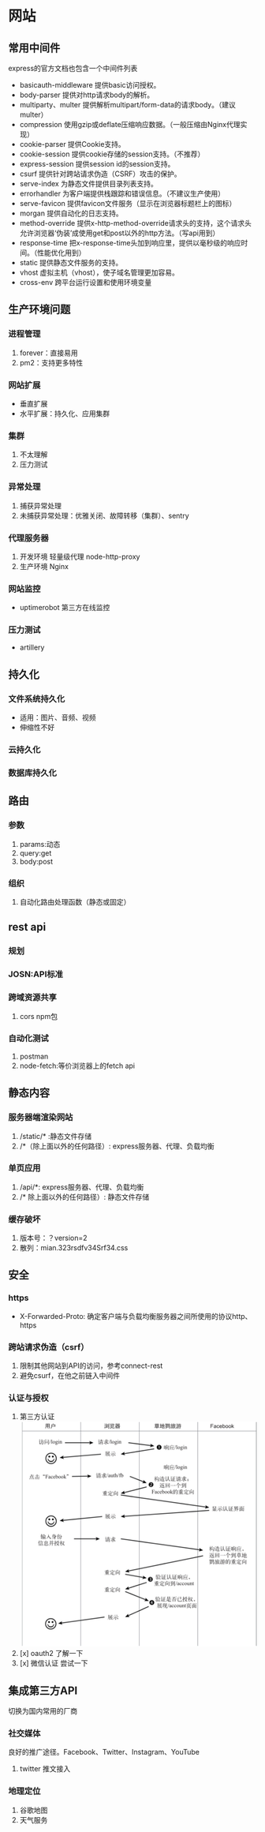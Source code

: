 # 网站

## 常用中间件
express的官方文档也包含一个中间件列表
- basicauth-middleware
  提供basic访问授权。
- body-parser
  提供对http请求body的解析。
- multiparty、multer
  提供解析multipart/form-data的请求body。（建议 multer）
- compression
  使用gzip或deflate压缩响应数据。（一般压缩由Nginx代理实现）
- cookie-parser
  提供Cookie支持。
- cookie-session
  提供cookie存储的session支持。（不推荐）
- express-session
  提供session id的session支持。
- csurf
  提供针对跨站请求伪造（CSRF）攻击的保护。
- serve-index
  为静态文件提供目录列表支持。
- errorhandler
  为客户端提供栈跟踪和错误信息。（不建议生产使用）
- serve-favicon
  提供favicon文件服务（显示在浏览器标题栏上的图标）
- morgan
  提供自动化的日志支持。
- method-override
  提供x-http-method-override请求头的支持，这个请求头允许浏览器‘伪装’成使用get和post以外的http方法。（写api用到）
- response-time
  把x-response-time头加到响应里，提供以毫秒级的响应时间。（性能优化用到）
- static
  提供静态文件服务的支持。
- vhost
  虚拟主机（vhost），使子域名管理更加容易。
- cross-env
  跨平台运行设置和使用环境变量

## 生产环境问题
### 进程管理
1. forever：直接易用
2. pm2：支持更多特性

### 网站扩展
- 垂直扩展
- 水平扩展：持久化、应用集群
### 集群
1. 不太理解
2. 压力测试

### 异常处理
1. 捕获异常处理
2. 未捕获异常处理：优雅关闭、故障转移（集群）、sentry

### 代理服务器
1. 开发环境 轻量级代理 node-http-proxy
2. 生产环境 Nginx

### 网站监控
- uptimerobot 第三方在线监控

### 压力测试
- artillery

## 持久化
### 文件系统持久化
- 适用：图片、音频、视频
- 伸缩性不好

### 云持久化

### 数据库持久化

## 路由
### 参数
1. params:动态
2. query:get
3. body:post

### 组织
1. 自动化路由处理函数（静态或固定）

## rest api
### 规划
### JOSN:API标准
### 跨域资源共享
1. cors npm包
### 自动化测试
1. postman
2. node-fetch:等价浏览器上的fetch api

## 静态内容
### 服务器端渲染网站
1. /static/* :静态文件存储
2. /*（除上面以外的任何路径）: express服务器、代理、负载均衡
### 单页应用
1. /api/*: express服务器、代理、负载均衡
2. /* 除上面以外的任何路径）: 静态文件存储
### 缓存破坏
1. 版本号：？version=2
2. 散列：mian.323rsdfv34Srf34.css

## 安全
### https
- X-Forwarded-Proto: 确定客户端与负载均衡服务器之间所使用的协议http、https
### 跨站请求伪造（csrf）
1. 限制其他网站到API的访问，参考connect-rest
2. 避免csurf，在他之前链入中间件
### 认证与授权
1. 第三方认证
![截图](./renzheng.png)
2. [x] oauth2 了解一下
3. [x] 微信认证 尝试一下

## 集成第三方API
切换为国内常用的厂商
### 社交媒体
良好的推广途径。Facebook、Twitter、Instagram、YouTube
1. twitter 推文接入
### 地理定位 
1. 谷歌地图
2. 天气服务